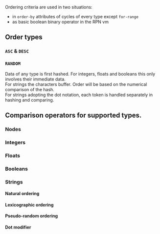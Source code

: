 Ordering criteria are used in two situations:

- in `order-by` attributes of cycles of every type except `for-range`
- as basic boolean binary operator in the RPN vm

## Order types

### `ASC` & `DESC`

### `RANDOM`

Data of any type is first hashed.
For integers, floats and booleans this only involves their immediate data.  
For strings the characters buffer. Order will be based on the numerical comparison of the hash.  
For strings adopting the dot notation, each token is handled separately in hashing and comparing.

## Comparison operators for supported types.

### Nodes

### Integers

### Floats

### Booleans

### Strings

#### Natural ordering

#### Lexicographic ordering

#### Pseudo-random ordering

#### Dot modifier
